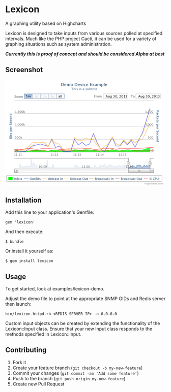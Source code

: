 # Lexicon

A graphing utility based on Highcharts

Lexicon is designed to take inputs from various sources polled at specified
intervals. Much like the PHP project Cacti, it can be used for a variety of
graphing situations such as system administration.

***Currently this is proof of concept and should be considered Alpha at best***

## Screenshot

![Screenshot](https://github.com/jvoss/lexicon/raw/master/examples/chart.png "Screenshot")

## Installation

Add this line to your application's Gemfile:

    gem 'lexicon'

And then execute:

    $ bundle

Or install it yourself as:

    $ gem install lexicon

## Usage

To get started, look at examples/lexicon-demo.

Adjust the demo file to point at the appropriate SNMP OIDs and Redis server
then launch:

    bin/lexicon-httpd.rb <REDIS SERVER IP> -o 0.0.0.0

Custom input objects can be created by extending the functionality of the
Lexicon::Input class. Ensure that your new Input class responds to the methods
specified in Lexicon::Input.

## Contributing

1. Fork it
2. Create your feature branch (`git checkout -b my-new-feature`)
3. Commit your changes (`git commit -am 'Add some feature'`)
4. Push to the branch (`git push origin my-new-feature`)
5. Create new Pull Request

